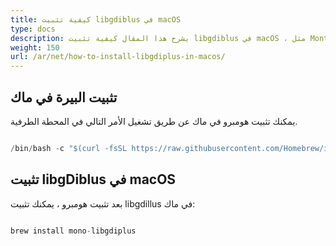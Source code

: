 ```yaml
---
title: كيفية تثبيت libgdiblus في macOS
type: docs
description: يشرح هذا المقال كيفية تثبيت libgdiblus في macOS ، مثل Monterey 12.4
weight: 150
url: /ar/net/how-to-install-libgdiplus-in-macos/
---
```

## تثبيت البيرة في ماك

يمكنك تثبيت هومبرو في ماك عن طريق تشغيل الأمر التالي في المحطة الطرفية.

```cs

/bin/bash -c "$(curl -fsSL https://raw.githubusercontent.com/Homebrew/install/HEAD/install.sh)"

```

## تثبيت libgDiblus في macOS

بعد تثبيت هومبرو ، يمكنك تثبيت libgdillus في ماك:

```cs

brew install mono-libgdiplus

```
